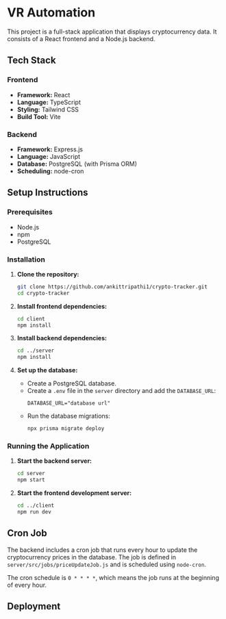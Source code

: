 # VR Automation

This project is a full-stack application that displays cryptocurrency data. It consists of a React frontend and a Node.js backend.

## Tech Stack

### Frontend

- **Framework:** React
- **Language:** TypeScript
- **Styling:** Tailwind CSS
- **Build Tool:** Vite

### Backend

- **Framework:** Express.js
- **Language:** JavaScript
- **Database:** PostgreSQL (with Prisma ORM)
- **Scheduling:** node-cron

## Setup Instructions

### Prerequisites

- Node.js
- npm
- PostgreSQL

### Installation

1.  **Clone the repository:**
    ```bash
    git clone https://github.com/ankittripathi1/crypto-tracker.git
    cd crypto-tracker
    ```

2.  **Install frontend dependencies:**
    ```bash
    cd client
    npm install
    ```

3.  **Install backend dependencies:**
    ```bash
    cd ../server
    npm install
    ```

4.  **Set up the database:**
    - Create a PostgreSQL database.
    - Create a `.env` file in the `server` directory and add the `DATABASE_URL`:
      ```
      DATABASE_URL="database url"
      ```
    - Run the database migrations:
      ```bash
      npx prisma migrate deploy
      ```

### Running the Application

1.  **Start the backend server:**
    ```bash
    cd server
    npm start
    ```

2.  **Start the frontend development server:**
    ```bash
    cd ../client
    npm run dev
    ```

## Cron Job

The backend includes a cron job that runs every hour to update the cryptocurrency prices in the database. The job is defined in `server/src/jobs/priceUpdateJob.js` and is scheduled using `node-cron`.

The cron schedule is `0 * * * *`, which means the job runs at the beginning of every hour.


## Deployment


